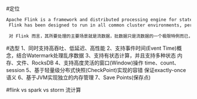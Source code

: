 #定位
```asp
Apache Flink is a framework and distributed processing engine for stateful computations over unbounded and bounded data streams.
 Flink has been designed to run in all common cluster environments, perform computations at in-memory speed and at any scale
 
 对 Flink 而言，其所要处理的主要场景就是流数据，批数据只是流数据的一个极限特例而已，所以 Flink 也是一款真正的流批统一的计算引擎
```
#选型
1、同时支持高吞吐、低延迟、高性能
2、支持事件时间(Event Time)概念，结合Watermark处理乱序数据 
3、支持有状态计算，并且支持多种状态 内存、文件、RocksDB 
4、支持高度灵活的窗口(Window)操作 time、count、session 
5、基于轻量级分布式快照(CheckPoint)实现的容错 保证exactly-once语义 
6、基于JVM实现独立的内存管理
7、Save Points(保存点)

#flink vs spark vs storm
流计算
